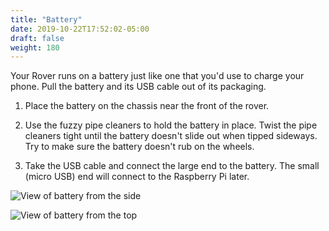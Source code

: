 ```yaml
---
title: "Battery"
date: 2019-10-22T17:52:02-05:00
draft: false
weight: 180
---
```


Your Rover runs on a battery just like one that you'd use to charge your phone.
Pull the battery and its USB cable out of its packaging.

1. Place the battery on the chassis near the front of the rover.

1. Use the fuzzy pipe cleaners to hold the battery in place. Twist the pipe cleaners tight until the battery doesn't slide out when tipped sideways. Try to make sure the battery doesn't rub on the wheels.

1. Take the USB cable and connect the large end to the battery. The small (micro USB) end will connect to the Raspberry Pi later.

![View of battery from the side](/images/start/BatteryChassisSide.jpg "View of the battery from the side")

![View of battery from the top](/images/start/BatteryChassisTop.jpg "View of the battery from the top")
